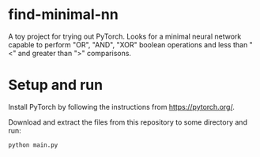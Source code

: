 # find-minimal-nn
A toy project for trying out PyTorch. Looks for a minimal neural network capable to perform "OR", "AND", "XOR" boolean operations and less than "<" and greater than ">" comparisons.
 
# Setup and run

Install PyTorch by following the instructions from https://pytorch.org/.

Download and extract the files from this repository to some directory and run:
```bash
python main.py
```

 
